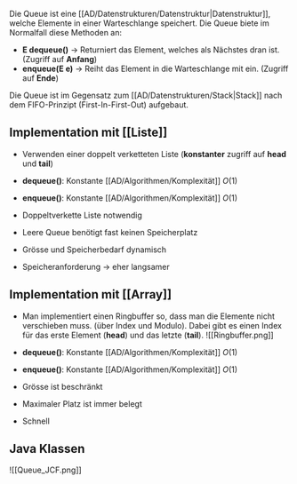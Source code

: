 Die Queue ist eine [[AD/Datenstrukturen/Datenstruktur|Datenstruktur]], welche Elemente in einer Warteschlange speichert.
Die Queue biete im Normalfall diese Methoden an:
- **E dequeue()** -> Returniert das Element, welches als Nächstes dran ist. (Zugriff auf **Anfang**)
- **enqueue(E e)** -> Reiht das Element in die Warteschlange mit ein. (Zugriff auf **Ende**)

Die Queue ist im Gegensatz zum [[AD/Datenstrukturen/Stack|Stack]] nach dem FIFO-Prinzipt (First-In-First-Out) aufgebaut.

## Implementation mit [[Liste]]
- Verwenden einer doppelt verketteten Liste (**konstanter** zugriff auf **head** und **tail**)
- **dequeue()**: Konstante [[AD/Algorithmen/Komplexität]] $O(1)$
- **enqueue()**: Konstante [[AD/Algorithmen/Komplexität]] $O(1)$

- Doppeltverkette Liste notwendig
- Leere Queue benötigt fast keinen Speicherplatz
- Grösse und Speicherbedarf dynamisch
- Speicheranforderung -> eher langsamer
## Implementation mit [[Array]]
- Man implementiert einen Ringbuffer so, dass man die Elemente nicht verschieben muss. (über Index und Modulo). Dabei gibt es einen Index für das erste Element (**head**) und das letzte (**tail**).
![[Ringbuffer.png]]
- **dequeue()**: Konstante [[AD/Algorithmen/Komplexität]] $O(1)$
- **enqueue()**: Konstante [[AD/Algorithmen/Komplexität]] $O(1)$

- Grösse ist beschränkt
- Maximaler Platz ist immer belegt
- Schnell

## Java Klassen
![[Queue_JCF.png]]